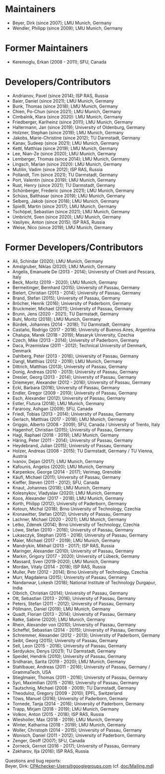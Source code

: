 <!--
This file is part of CPAchecker,
a tool for configurable software verification:
https://cpachecker.sosy-lab.org

SPDX-FileCopyrightText: 2007-2020 Dirk Beyer <https://www.sosy-lab.org>

SPDX-License-Identifier: Apache-2.0
-->

# Maintainers
- Beyer, Dirk (since 2007); LMU Munich, Germany
- Wendler, Philipp (since 2009); LMU Munich, Germany

# Former Maintainers
- Keremoglu, Erkan (2008 - 2011); SFU, Canada

# Developers/Contributors
- Andrianov, Pavel (since 2014); ISP RAS, Russia
- Baier, Daniel (since 2021); LMU Munich, Germany
- Bunk, Thomas (since 2018); LMU Munich, Germany
- Chien, Po-Chun (since 2021); LMU Munich, Germany
- Cimbalnik, Klara (since 2020): LMU Munich, Germany
- Friedberger, Karlheinz (since 2011); LMU Munich, Germany
- Haltermann, Jan (since 2019); University of Oldenburg, Germany
- Holzner, Stephan (since 2019); LMU Munich, Germany
- Jakobs, Marie-Christine (since 2012); TU Darmstadt, Germany
- Kanav, Sudeep (since 2021); LMU Munich, Germany
- Kettl, Matthias (since 2019); LMU Munich, Germany
- Lee, Nian-Ze (since 2020); LMU Munich, Germany
- Lemberger, Thomas (since 2014); LMU Munich, Germany
- Lingsch, Marian (since 2020): LMU Munich, Germany
- Mutilin, Vadim (since 2012); ISP RAS, Russia
- Pollandt, Tim (since 2021); TU Darmstadt, Germany
- Port, Valentin (since 2019); LMU Munich, Germany
- Rust, Henry (since 2021); TU Darmstadt, Germany
- Schönberger, Frederic (since 2021); LMU Munich, Germany
- Schüss, Balthasar (since 2019); LMU Munich, Germany
- Selberg, Jakob (since 2018); LMU Munich, Germany
- Spießl, Martin (since 2017); LMU Munich, Germany
- Tschöpel, Sebastian (since 2021); LMU Munich, Germany
- Umbricht, Sven (since 2020); LMU Munich, Germany
- Vasilyev, Anton (since 2015); ISP RAS, Russia
- Weise, Nico (since 2019); LMU Munich, Germany

# Former Developers/Contributors
- Ali, Schindar (2020); LMU Munich, Germany
- Amslgruber, Niklas (2020); LMU Munich, Germany
- Angelis, Emanuele De (2013 - 2014); University of Chieti and Pescara, Italy
- Beck, Moritz (2019 - 2020); LMU Munich, Germany
- Bermeitinger, Bernhard (2015); University of Passau, Germany
- Bielert, Christian (2013 - 2014); University of Passau, Germany
- Brand, Stefan (2015); University of Passau, Germany
- Bröcher, Henrik (2016); University of Paderborn, Germany
- Bruckmeier, Michael (2011); University of Passau, Germany
- Brunn, Jens (2020 - 2021); TU Darmstadt, Germany
- Buhl, Moritz (2018); LMU Munich, Germany
- Bürdek, Johannes (2014 - 2018); TU Darmstadt, Germany
- Castaño, Rodrigo (2017 - 2018); University of Buenos Aires, Argentina
- Chalupa, Marek (2018 - 2019); Masaryk University, Czechia
- Czech, Mike (2013 - 2014); University of Paderborn, Germany
- Daca, Przemislaw (2011 - 2012); Technical University of Denmark, Denmark
- Dahlberg, Peter (2013 - 2016); University of Passau, Germany
- Dangl, Matthias (2012 - 2019); LMU Munich, Germany
- Dittrich, Matthias (2013); University of Passau, Germany
- Donig, Andreas (2010 - 2013); University of Passau, Germany
- Dresler, Georg (2013 - 2014); University of Passau, Germany
- Driemeyer, Alexander (2012 - 2016); University of Passau, Germany
- Eckl, Barbara (2016); University of Passau, Germany
- Endler, Gregor (2009 - 2010); University of Passau, Germany
- Esch, Alexander (2012); University of Passau, Germany
- Estler, Flutura (2018); LMU Munich, Germany
- Fararooy, Ashgan (2009); SFU, Canada
- Friedl, Tobias (2013 - 2014); University of Passau, Germany
- Gerlach, Matthias (2017 - 2018); LMU Munich, Germany
- Griggio, Alberto (2008 - 2009); SFU, Canada / University of Trento, Italy
- Hagenhof, Christian (2015); University of Passau, Germany
- Hagl, Raphael (2018 - 2019); LMU Munich, Germany
- Häring, Peter (2011 - 2014); University of Passau, Germany
- Heydebrand, Julian (2015); University of Passau, Germany
- Holzer, Andreas (2008 - 2015); TU Darmstadt, Germany / TU Vienna, Austria
- Ivanov, Dejan (2017); LMU Munich, Germany
- Kafounis, Angelos (2020); LMU Munich, Germany
- Karpenkov, George (2014 - 2017); Verimag, Grenoble
- Käufl, Michael (2011); University of Passau, Germany
- Kieffer, Steven (2011 - 2012); SFU, Canada
- Knaut, Johannes (2018); LMU Munich, Germany
- Kolesnykov, Vladyslav (2020); LMU Munich, Germany
- Koos, Alexander (2017 - 2018); LMU Munich, Germany
- Korth, Philipp (2012); University of Paderborn, Germany
- Kotoun, Michal (2018); Brno University of Technology, Czechia
- Kronawitter, Stefan (2012); University of Passau, Germany
- Lachner, Michael (2020 - 2021); LMU Munich, Germany
- Letko, Zdenek (2014); Brno University of Technology, Czechia
- Löwe, Stefan (2010 - 2016); University of Passau, Germany
- Lukasczyk, Stephan (2015 - 2016); University of Passau, Germany
- Maier, Michael (2017 - 2019); LMU Munich, Germany
- Mandrykin, Mikhail (2013 - 2017); ISP RAS, Russia
- Maringer, Alexander (2010); University of Passau, Germany
- Markin, Grigory (2017 - 2020); University of Lübeck, Germany
- Massard, Sven (2019-2020); LMU Munich, Germany
- Mordan, Vitaly (2014 - 2018); ISP RAS, Russia
- Muller, Petr (2012 - 2014); Brno University of Technology, Czechia
- Murr, Magdalena (2015); University of Passau, Germany
- Nandanwar, Lokesh (2018); National Institute of Technology Durgapur, India
- Olbrich, Christian (2014); University of Passau, Germany
- Ott, Sebastian (2013 - 2016); University of Passau, Germany
- Peters, Stefan (2011 - 2012); University of Passau, Germany
- Pöllmann, Daniel (2019); LMU Munich, Germany
- Quadt, Florian (2013 - 2014); University of Passau, Germany
- Ratke, Sabine (2020); LMU Munich, Germany
- Rhein, Alexander von (2010); University of Passau, Germany
- Scheffel, Sebastian (2014 - 2015); University of Passau, Germany
- Schremmer, Alexander (2012 - 2013); University of Paderborn, Germany
- Seibt, Georg (2015); University of Passau, Germany
- Sell, Leon (2015 - 2016); University of Passau, Germany
- Serdyukov, Denys (2021); TU Darmstadt, Germany
- Speidel, Hendrik (2010); University of Passau, Germany
- Sridharan, Sarita (2019 - 2020); LMU Munich, Germany
- Stahlbauer, Andreas (2011 - 2016); University of Passau, Germany / GrammaTech, USA
- Stieglmaier, Thomas (2011 - 2016); University of Passau, Germany
- Syri, Maximilian (2015 - 2016); University of Passau, Germany
- Tautschnig, Michael (2008 - 2009); TU Darmstadt, Germany
- Theoduloz, Gregory (2009 - 2010); EPFL, Switzerland
- Töws, Manuel (2016); University of Paderborn, Germany
- Tornede, Tanja (2014 - 2016); University of Paderborn, Germany
- Trapp, Mirjam (2018 - 2019); LMU Munich, Germany
- Volkov, Anton (2015 - 2018); ISP RAS, Russia
- Wiesholler, Max (2018 - 2019); LMU Munich, Germany
- Winter, Katharina (2018 - 2019); LMU Munich, Germany
- Woller, Christoph (2014 - 2015); University of Passau, Germany
- Wonisch, Daniel (2011 - 2012); University of Paderborn, Germany
- Zenger, Geoff (2007); SFU, Canada
- Zorneck, Gernot (2016 - 2017); University of Passau, Germany
- Zakharov, Ilja (2016); ISP RAS, Russia

Questions and bug reports:  
  Beyer, Dirk: CPAchecker-Users@googlegroups.com (cf. [doc/Mailing.md](doc/Mailing.md))

